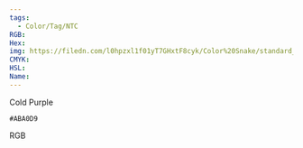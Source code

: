 ```yaml
---
tags:
  - Color/Tag/NTC
RGB:
Hex:
img: https://filedn.com/l0hpzxl1f01yT7GHxtF8cyk/Color%20Snake/standard_csv_to_svg//ABA0D9.svg
CMYK:
HSL:
Name:
---
```

Cold Purple
```palette
#ABA0D9
```
RGB
